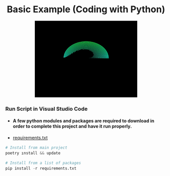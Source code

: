 
<a> 
   <div align="center"> <h1>Basic Example (Coding with Python)</h1> 
   <img border="0" src='./7YQo.gif' width="320" height="240" >
   </div>
</a>

### Run Script in Visual Studio Code

- #### A few python modules and packages are required to download in order to complete this project and have it run properly. 
  
- [requirements.txt](https://github.com/Burrakkozan/Python-Example-Project/blob/main/requirements.txt)

``` python
# Install from main project
poetry ınstall && update
```

``` python
# Install from a list of packages 
pip install -r requirements.txt
```
